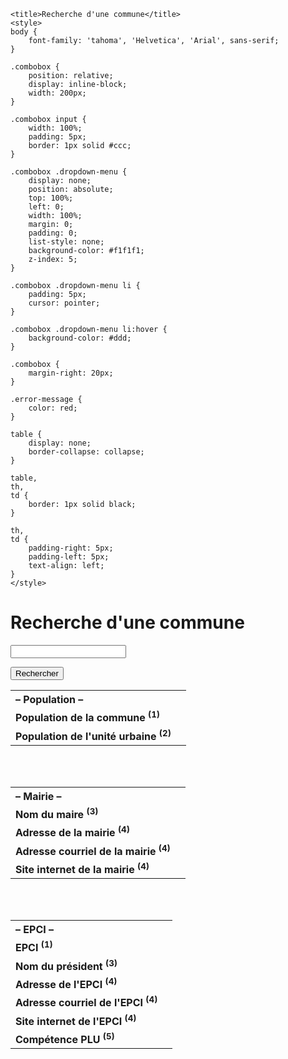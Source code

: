 <html lang="fr">

<head>
	<meta charset="UTF-8">
	<meta name="viewport" content="width=device-width, initial-scale=1.0">
	<meta http-equiv="Content-Security-Policy" content="default-src 'none'; script-src 'self' ; connect-src 'self' https://geo.api.gouv.fr https://api-lannuaire.service-public.fr; frame-ancestors 'none';">
	<meta http-equiv="X-Content-Type-Options" content="nosniff">
	<meta name="referrer" content="strict-origin">
	<meta http-equiv="Strict-Transport-Security" content="max-age=63072000; includeSubDomains; preload">
	<script src="https://cdn.jsdelivr.net/npm/validator@13.12.0/validator.min.js"></script>

	<title>Recherche d'une commune</title>
	<style>
	body {
		font-family: 'tahoma', 'Helvetica', 'Arial', sans-serif;
	}
	
	.combobox {
		position: relative;
		display: inline-block;
		width: 200px;
	}
	
	.combobox input {
		width: 100%;
		padding: 5px;
		border: 1px solid #ccc;
	}
	
	.combobox .dropdown-menu {
		display: none;
		position: absolute;
		top: 100%;
		left: 0;
		width: 100%;
		margin: 0;
		padding: 0;
		list-style: none;
		background-color: #f1f1f1;
		z-index: 5;
	}
	
	.combobox .dropdown-menu li {
		padding: 5px;
		cursor: pointer;
	}
	
	.combobox .dropdown-menu li:hover {
		background-color: #ddd;
	}
	
	.combobox {
		margin-right: 20px;
	}
	
	.error-message {
		color: red;
	}
	
	table {
		display: none;
		border-collapse: collapse;
	}
	
	table,
	th,
	td {
		border: 1px solid black;
	}
	
	th,
	td {
		padding-right: 5px;
		padding-left: 5px;
		text-align: left;
	}
	</style>
</head>

<body>
	<h1>Recherche d'une commune</h1>
		<div class="combobox">
		<input type="text" id="communeInput" name="commune" autocomplete="off">
		<ul id="commune-list" class="dropdown-menu"></ul>
	</div>
	<button id="rechercherBtn">Rechercher</button>
	<div id="resultatCommune"></div>
	<div id="infos"></div>
	<table>
		<tr>
			<th colspan="2" style="text-align: left;"><b>– Population –</b></th>
		</tr>
		<tr>
			<td><b>Population de la commune <sup>(1)</sup></b></td>
			<td id="populationInfo"></td>
		</tr>
		<tr>
			<td><b>Population de l'unité urbaine <sup>(2)</sup></b></td>
			<td id="popUrbaineInfo"></td>
		</tr>
	</table>
	<br>
	<br>
	<table>
		<tr>
			<th colspan="2" style="text-align: left;"><b>– Mairie –</b></th>
		</tr>
		<tr>
			<td><b>Nom du maire <sup>(3)</sup></b></td>
			<td id="nomdumaire"></td>
		</tr>
		<tr>
			<td><b>Adresse de la mairie <sup>(4)</sup></b></td>
			<td id="adressemairie"></td>
		</tr>
		<tr>
			<td><b>Adresse courriel de la mairie <sup>(4)</sup></b></td>
			<td id="courrielmairie"></td>
		</tr>
		<tr>
			<td><b>Site internet de la mairie <sup>(4)</sup></b></td>
			<td id="sitemairie"></td>
		</tr>
	</table>
	<br>
	<br>
	<table>
		<tr>
			<th colspan="2" style="text-align: left;"><b>– EPCI –</b></th>
		</tr>
		<tr>
			<td><b>EPCI <sup>(1)</sup></b></td>
			<td id="epciInfo"></td>
		</tr>
		<tr>
			<td><b>Nom du président <sup>(3)</sup></b></td>
			<td id="nomdupresident"></td>
		</tr>
		<tr>
			<td><b>Adresse de l'EPCI <sup>(4)</sup></b></td>
			<td id="adresseEpci"></td>
		</tr>
		<tr>
			<td><b>Adresse courriel de l'EPCI <sup>(4)</sup></b></td>
			<td id="courrielEpci"></td>
		</tr>
		<tr>
			<td><b>Site internet de l'EPCI <sup>(4)</sup></b></td>
			<td id="siteEpci"></td>
		</tr>
		<tr>
			<td><b>Compétence PLU <sup>(5)</sup></b></td>
			<td id="competencePLU"></td>
		</tr>
	</table>
	<br>
	<script>
	document.addEventListener('DOMContentLoaded', function() {
const communeInput = document.getElementById("communeInput");
const communeList = document.getElementById("commune-list");
const rechercherBtn = document.getElementById("rechercherBtn");
const infosElement = document.getElementById("infos");
		let lastSearchTimeout;
		let selectedCodeCommune;
		
function updateElementText(elementId, text) {
    const element = document.getElementById(elementId);
    if (element && typeof text === 'string') {
        element.textContent = sanitizeText(text);
    } else {
        element.textContent = 'Données non disponibles';
    }
}


async function fetchCsvData(url) {
    try {
        const response = await fetch(url, {
    method: 'GET'
});
        if (!response.ok) {
            throw new Error(`Erreur réseau : ${response.status} ${response.statusText}`);
        }
        const text = await response.text();
        const data = parseCsv(text);
        return data.slice(1);
    } catch (error) {
        console.error("Erreur lors de la récupération du fichier CSV :", error);
        showError();
        return null;
    }
}

function parseCsv(text, separator = ';') {
    const lines = text.trim().split('\n');
    return lines.map(line => line.split(separator));
}

async function handlePluData(codeEpci) {
    try {
        const pluResponse = await fetch('https://raw.githubusercontent.com/PaysagesdeFrance/pdf/main/plu', {
    method: 'GET'
});
        if (!pluResponse.ok) {
            throw new Error(`Erreur réseau : ${pluResponse.status} ${pluResponse.statusText}`);
        }
        const pluText = await pluResponse.text();
        const lines = pluText.split('\n');
        const line = lines.find(line => line.startsWith(`${codeEpci},`));
        if (line) {
            const uuValues = line.split(',');
            const numAssocie = uuValues[1];
            let message = "";
            if (numAssocie === "0") {
                message = "non";
            } else if (numAssocie === "1") {
                message = "oui";
            } else {
                message = "Valeur inconnue";
            }
            document.getElementById('competencePLU').textContent = sanitizeText(message);
        } else {
            document.getElementById('competencePLU').textContent = "Information non disponible";
        }
    } catch (error) {
        console.error("Erreur lors de la récupération des données PLU :", error);
        showError();
    }
}


function handlePopulationData(data) {
    if (!Array.isArray(data) || data.length === 0 || typeof data[0] !== 'object' || typeof data[0].population !== 'number') {
        showError();
        updateElementText('populationInfo', 'Données non disponibles');
        return;
    }

    const population = data[0].population;
    if (Number.isInteger(population) && population >= 0 && population <= 100000000) {
        updateElementText('populationInfo', `${population} habitants`);
    } else {
        updateElementText('populationInfo', 'Données non disponibles');
    }
}



function handleEpciData(data) {
    if (!Array.isArray(data) || data.length === 0 || typeof data[0] !== 'object' || !data[0].epci || typeof data[0].epci.nom !== 'string' || typeof data[0].codeEpci !== 'string') {
        showError();
        updateElementText('epciInfo', 'Données non disponibles');
        return;
    }

    const epci = data[0].epci;
    const nomEpci = epci.nom || 'Non disponible';
    const codeEpci = data[0].codeEpci;

    updateElementText('epciInfo', `${nomEpci} – (SIREN : ${codeEpci})`);

    if (codeEpci && codeEpci !== "200054781") {
        fetchAdresse(codeEpci, "epci");
        fetchNomEluOuPresident("president", codeEpci);
    } else {
        updateElementText('epciInfo', `Métropole du Grand Paris – dépend d'un EPT`);
    }
}



function handleMaireData(codeCommune) {
    fetchNomEluOuPresident("maire", codeCommune);
    fetchAdresse(codeCommune, "mairie");
}

async function handleUniteUrbaineData(codeCommune) {
    try {
        const inseeResponse = await fetch('https://raw.githubusercontent.com/PaysagesdeFrance/pdf/main/insee', {
    method: 'GET'
});
        if (!inseeResponse.ok) {
            throw new Error(`Erreur réseau : ${inseeResponse.status} ${inseeResponse.statusText}`);
        }
        const inseeText = await inseeResponse.text();
        const inseeLines = inseeText.split('\n');
        const inseeLine = inseeLines.find(line => line.startsWith(`${codeCommune},`));

        if (inseeLine) {
            const values = inseeLine.split(',');
            const numUniteUrbaine = values[1].substring(0, 5);
            const uuResponse = await fetch('https://raw.githubusercontent.com/PaysagesdeFrance/pdf/main/uu', {
    method: 'GET'
});
            if (!uuResponse.ok) {
                throw new Error(`Erreur réseau : ${uuResponse.status} ${uuResponse.statusText}`);
            }
            const uuText = await uuResponse.text();
            const uuLines = uuText.split('\n');
            const uuLine = uuLines.find(uuLine => uuLine.includes(`${numUniteUrbaine},`));

            if (uuLine) {
                const uuValues = uuLine.split(',');
                const numAssocie = parseInt(uuValues[1], 10);
                let populationUrbainMessage = "";

                if (numAssocie <= 5) {
                    populationUrbainMessage = "inférieure à 100000 habitants";
                } else if (numAssocie === 8) {
                    populationUrbainMessage = "unité urbaine de Paris";
                } else if (numAssocie === 6 || numAssocie === 7) {
                    populationUrbainMessage = "supérieure à 100000 habitants";
                } else {
                    populationUrbainMessage = "Aucune condition spécifiée";
                }
                document.getElementById('popUrbaineInfo').textContent = sanitizeText(populationUrbainMessage);
            } else {
                document.getElementById('popUrbaineInfo').textContent = "hors unité urbaine";
            }
        } else {
            document.getElementById('popUrbaineInfo').textContent = "Information non disponible";
        }
    } catch (error) {
        console.error("Une erreur s'est produite lors de la récupération des données :", error);
        showError();
    }
}


function handleSearch() {
    const nomCommune = sanitizeText(communeInput.value.trim());
    infosElement.textContent = '';
    
    if (selectedCodeCommune) {
        fetchData(selectedCodeCommune);
        document.querySelectorAll("table").forEach(table => {
            table.style.display = "table";
        });
    } else {
        showError('Veuillez entrer le nom d\'une commune.');
    }
}


function showError(userMessage = "Une erreur s'est produite. Veuillez réessayer plus tard.") {
    const infosElement = document.getElementById("infos");
    infosElement.textContent = userMessage;
    console.error("Détails de l'erreur :", new Error().stack);
}


function hideCommuneList() {
    communeList.innerHTML = '';
    communeList.style.display = 'none';
}

function showCommuneList() {
    communeList.style.display = 'block';
}

function debounce(func, delay) {
    let debounceTimer;
    return function() {
        const context = this;
        const args = arguments;
        clearTimeout(debounceTimer);
        debounceTimer = setTimeout(() => func.apply(context, args), delay);
    };
}

communeInput.addEventListener("input", debounce(function() {
    var communeName = this.value;
    if (!validateInput(communeName, 'text', 50)) {
        showError();
        hideCommuneList();
        return;
    }
    if (communeName.length >= 1) {
        fetchCommunes(communeName);
    } else {
        hideCommuneList();
    }
}, 300));



async function fetchCommunes(communeName) {
    try {
        const response = await fetch(`https://geo.api.gouv.fr/communes?nom=${communeName}&limit=13`);
        if (!response.ok) {
            throw new Error("Erreur réseau lors de la récupération des communes.");
        }
        const data = await response.json();

        if (!Array.isArray(data) || data.length === 0) {
            throw new Error("Les données retournées par l'API sont invalides ou vides.");
        }

        communeList.innerHTML = '';
        data.forEach(function(commune) {
            if (typeof commune.nom !== 'string' || typeof commune.codeDepartement !== 'string' || typeof commune.code !== 'string') {
                console.warn("Données de la commune invalides : ", commune);
                return;
            }

            const listItem = document.createElement("li");
            listItem.textContent = `${sanitizeText(commune.nom)} (${sanitizeText(commune.codeDepartement)})`;
            listItem.addEventListener("click", function() {
                selectedCodeCommune = commune.code;
                communeInput.value = commune.nom;
                hideCommuneList();
                infosElement.textContent = '';

                document.getElementById('resultatCommune').textContent = '';
                document.getElementById('populationInfo').textContent = '';
                document.getElementById('popUrbaineInfo').textContent = '';
                document.getElementById('epciInfo').textContent = '';
                document.getElementById('nomdumaire').textContent = '';
                document.getElementById('adressemairie').textContent = '';
                document.getElementById('courrielmairie').textContent = '';
                document.getElementById('sitemairie').textContent = '';
                document.getElementById('nomdupresident').textContent = '';
                document.getElementById('adresseEpci').textContent = '';
                document.getElementById('courrielEpci').textContent = '';
                document.getElementById('siteEpci').textContent = '';
                document.getElementById('competencePLU').textContent = '';

                const resultatCommune = document.getElementById('resultatCommune');
                const h2Element = document.createElement('h2');
                h2Element.textContent = `– ${commune.nom} (${commune.codeDepartement}) – code INSEE ${selectedCodeCommune}`;
                resultatCommune.textContent = '';
                resultatCommune.appendChild(h2Element);

                if (resultatCommune.textContent.trim() !== "") {
                    rechercherBtn.focus();
                }
            });
            communeList.appendChild(listItem);
        });
        showCommuneList();
    } catch (error) {
        showError();
        console.error("Détails de l'erreur :", error);
    }
}


document.addEventListener("click", function(event) {
    if (!communeInput.contains(event.target) && !communeList.contains(event.target)) {
        hideCommuneList();
    }
});

rechercherBtn.addEventListener("click", handleSearch);

// Nouvelle fonction de validation centralisée
function validateInput(text, type = 'text', maxLength = 100) {
    if (!validator.isLength(text, { min: 1, max: maxLength })) {
        return false;
    }

    switch (type) {
        case 'text':
            return validator.isAlphanumeric(text, 'fr-FR', { ignore: " '-" });
        case 'number':
            return validator.isNumeric(text);
        case 'email':
            return validator.isEmail(text);
        default:
            return false;
    }
}

function sanitizeText(text) {
    let sanitizedText = validator.escape(text);
    // Remplacer &#x27; par une apostrophe
    sanitizedText = sanitizedText.replace(/&#x27;/g, "'");
    return sanitizedText;
}


async function fetchNomEluOuPresident(typeElu, code) {
    const csvUrlMaire = "https://static.data.gouv.fr/resources/repertoire-national-des-elus-1/20250312-164715/elus-maires-mai.csv";
    const csvUrlPresident = "https://static.data.gouv.fr/resources/repertoire-national-des-elus-1/20250312-164527/elus-conseillers-communautaires-epci.csv";
    const csvUrl = typeElu === "maire" ? csvUrlMaire : csvUrlPresident;
    
    const data = await fetchCsvData(csvUrl);
    if (!data) {
        showError();
        return;
    }

    let found = false;
    for (let i = 0; i < data.length; i++) {
        const row = data[i];
        const codeIndex = 4;
        const fonctionIndex = 15;

const normalizeCode = (code) => code.padStart(5, '0'); // Assure que le code a une longueur de 5 caractères


       if (normalizeCode(row[codeIndex].trim()) === normalizeCode(code.trim()) &&
            (typeElu === "maire" || row[fonctionIndex] === "Président du conseil communautaire")) {

            const nomElu = row[typeElu === "maire" ? 6 : 8];
            const prenomElu = row[typeElu === "maire" ? 7 : 9];
            let sexeElu = row[typeElu === "maire" ? 8 : 10];

            if (typeof nomElu === 'string' && typeof prenomElu === 'string' && validateInput(nomElu,'text') && validateInput(prenomElu,'text')) {
                sexeElu = sexeElu === "M" ? "M." : (sexeElu === "F" ? "Mme" : "");
                const infoText = typeElu === "maire" ? "nomdumaire" : "nomdupresident";
document.getElementById(infoText).textContent = `${sexeElu} ${sanitizeText(nomElu)} ${sanitizeText(prenomElu)}`;
                found = true;
                break;
            } else {
                console.warn("Données de l'élu invalides : ", nomElu, prenomElu);
                showError();
            }
        }
    }

    if (!found) {
        console.warn("Aucun élu correspondant trouvé pour le code :", code);
        showError();
    }
}

async function fetchAdresse(code, type) {
    const isMairie = type === 'mairie';
    const endpoint = isMairie ? `pivot LIKE '%"type_service_local":"mairie"%25"code_insee_commune":["${code}"]%'` : `siren%3A%22${code}%22`;
    const apiUrl = `https://api-lannuaire.service-public.fr/api/explore/v2.1/catalog/datasets/api-lannuaire-administration/records?select=pivot%2Csite_internet%2Cnom%2Cadresse_courriel%2Cadresse&where=${endpoint}&limit=100`;

    try {
        const response = await fetch(apiUrl, {
    method: 'GET'
});
        if (!response.ok) {
            throw new Error(`Erreur réseau : ${response.status} ${response.statusText}`);
        }
        const data = await response.json();

        if (!Array.isArray(data.results) || data.results.length === 0) {
            throw new Error("Données d'adresse non disponibles ou format inattendu.");
        }

        const record = data.results.find(record => {
            const pivotData = record.pivot ? JSON.parse(record.pivot) : [];
            return (
                (isMairie && pivotData.some(item => item.type_service_local === "mairie") && record.nom.startsWith("Mairie - ")) || 
                (!isMairie && pivotData.some(item => item.type_service_local === "epci"))
            );
        });

        if (record && record.adresse) {
            const adresseData = JSON.parse(record.adresse);
            const adresseComplete = [
                adresseData[0].numero_voie || '',
                adresseData[0].complement1 || '',
                adresseData[0].complement2 || '',
                adresseData[0].service_distribution || '',
                adresseData[0].code_postal || '',
                adresseData[0].nom_commune || ''
            ].filter(Boolean).join(' - ');

            if (adresseComplete) {
                const infoText = isMairie ? "adressemairie" : "adresseEpci";
                document.getElementById(infoText).textContent = sanitizeText(adresseComplete);
            } else {
                console.warn("Adresse vide ou non valide :", adresseComplete);
            }

            if (record.adresse_courriel) {
                const infoText = isMairie ? "courrielmairie" : "courrielEpci";
                document.getElementById(infoText).textContent = sanitizeText(record.adresse_courriel);
            }

            const siteInternetJSON = record.site_internet;
            if (siteInternetJSON) {
                const siteInternetData = JSON.parse(siteInternetJSON);
                const siteInternet = siteInternetData.length > 0 ? siteInternetData[0].valeur : '';
                const infoText = isMairie ? "sitemairie" : "siteEpci";
                if (siteInternet) {
const anchorElement = document.createElement("a");
anchorElement.href = siteInternet;
anchorElement.textContent = siteInternet;
anchorElement.target = "_blank";
document.getElementById(infoText).textContent = '';
document.getElementById(infoText).appendChild(anchorElement);

                }
            }
        } else {
            throw new Error("Aucune information sur la Mairie ou l'EPCI trouvée.");
        }
    } catch (error) {
        console.error("Erreur lors de la récupération des données :", error);
        showError();
    }
}


function validateApiResponse(data, expectedFields) {
    return expectedFields.every(field => field in data);
}

async function fetchData(selectedCodeCommune) {
    const apiUrl = `https://geo.api.gouv.fr/communes?code=${selectedCodeCommune}&fields=code,population,codeEpci,epci,siren`;

    try {
        const response = await fetch(apiUrl);
        if (!response.ok) {
            throw new Error(`Erreur réseau : ${response.status} ${response.statusText}`);
        }
        const data = await response.json();

        if (data.length > 0 && validateApiResponse(data[0], ['code', 'population', 'epci', 'siren'])) {
            const codeCommune = data[0].code;
            const codeEpci = data[0].codeEpci;

            // Utilisation de Promise.all pour exécuter les fonctions en parallèle
            await Promise.all([
                handlePopulationData(data),
                handleEpciData(data),
                handleMaireData(codeCommune),
                handleUniteUrbaineData(codeCommune),
                codeEpci ? handlePluData(codeEpci) : Promise.resolve()
            ]);

            if (codeEpci && codeEpci === "200054781") {
                document.getElementById('epciInfo').textContent = `Métropole du Grand Paris – dépend d'un EPT`;
            }
        } else {
            showError();
        }
    } catch (error) {
        console.error("Une erreur s'est produite lors de la récupération des données de l'API :", error);
        showError();
    }
}

	});
	</script>


	<hr> <b>Sources :</b>
	<ul style="list-style-type:square">
		<li>(1) API gouvernementale : <a href="https://geo.api.gouv.fr/decoupage-administratif/communes" target="_blank">https://geo.api.gouv.fr/decoupage-administratif/communes</a></li>
		<li>(2) informations mises à jour manuellement – valable au 1er janvier 2024 – source : <a href="https://www.insee.fr/fr/information/4802589" target="_blank">https://www.insee.fr/fr/information/4802589</a></li>
		<li>(3) OpenData gouvernemental : Ministère de l'Intérieur et des Outre-Mer – <a href="https://www.data.gouv.fr/fr/datasets/repertoire-national-des-elus-1/" target="_blank">https://www.data.gouv.fr/fr/datasets/repertoire-national-des-elus-1/</a></li>
		<li>(4) API gouvernementale : <a href="https://api-lannuaire.service-public.fr/explore/dataset/api-lannuaire-administration" target="_blank">https://api-lannuaire.service-public.fr/explore/dataset/api-lannuaire-administration</a></li>
		<li>(5) informations mises à jour manuellement (intercommunalité puis Export national ou régional) – valable au 12 février 2025 – source : <a href="https://www.banatic.interieur.gouv.fr/export/" target="_blank">https://www.banatic.interieur.gouv.fr/export/</a></li>

	</ul>

	<hr> <b>Historique :</b>
	<ul style="list-style-type:square">
		<li>version 1.22c du 16/03/2025 : Mise à jour des fichiers des noms des maires et présidents d'EPCI</li>
 		<li>version 1.21j du 12/02/2025 : Résolution du problème avec les noms des maires en Corse + correction d'un bug sur les adresses des grandes villes + correction de l'affichage des apostrophes dans les adresses</li>
 		<li>version 1.20a du 11/02/2025 : Mise à jour des fichiers des noms des maires et présidents d'EPCI</li>
 		<li>version 1.19g du 27/10/2024 : Amélioration de la simplicité</li>
 		<li>version 1.18t du 26/10/2024 : Amélioration de la sécurité</li>
 		<li>version 1.17b du 24/10/2024 : Amélioration de la sécurité</li>
 		<li>version 1.16g du 21/10/2024 : Amélioration de la sécurité</li>
   		<li>version 1.15m du 20/10/2024 : Amélioration de la sécurité</li>
 		<li>version 1.14u du 19/10/2024 : Amélioration de la sécurité</li>
		<li>version 1.13h du 18/10/2024 : Amélioration de la sécurité</li>
  		<li>version 1.12f du 17/10/2024 : Amélioration de la sécurité</li>
 		<li>version 1.11g du 03/09/2024 : Résolution d'un bug - suppression de l'integrity de Axios</li>
 		<li>version 1.10c du 01/09/2024 : Modification de integrity de Axios suite à mise à jour (1.7.7) et de jQuery</li>
		<li>version 1.09b du 25/08/2024 : Modification de integrity de Axios suite à mise à jour (1.7.5)</li>
  		<li>version 1.08c du 06/08/2024 : Modification de integrity de Axios suite à mise à jour (1.7.3), remplacement de csvUrlMaire et de csvUrlPresident, mise à jour de la source (5)</li>
		<li>version 1.07c du 03/06/2024 : suppression de la balise meta http-equiv="X-Frame-Options" content="SAMEORIGIN", modification de integrity de Axios, ajout de Axios dans la liste des librairies</li>
 		<li>version 1.06c du 22/03/2024 : Mise à jour du CSP</li>
		<li>version 1.05a du 18/03/2024 : Mise à jour des bases de données compétence PLU et unité urbaine</li>
 		<li>version 1.04t du 17/03/2024 : Implantation Content Security Policy header, Subresource integrity, X-Content-Type-Options header, X-Frame-Options header, referrer-policy header</li>
		<li>version 1.03a du 14/01/2024 : Suppression du style imposé par Github Pages</li>
 		<li>version 1.02a du 13/01/2024 : Migration du code principal vers Github et adaptation</li>
		<li>version 1.01a du 11/01/2024 : Ajout des liens hypertextes</li>
		<li>version 1.0a du 01/01/2024 : Mise en ligne</li>
	</ul>
	<hr>
 <script>
document.addEventListener('DOMContentLoaded', function() {
  var githubLink = document.querySelector('h1 a[href="https://paysagesdefrance.github.io/"]');
  var unwantedStyle = document.querySelector('link[href^="/assets/css/style.css"]');
  if (githubLink) {
    githubLink.parentElement.style.display = 'none';
  }
  if (unwantedStyle) {
    unwantedStyle.parentNode.removeChild(unwantedStyle);
  }});
</script>


 </body>

</html>
